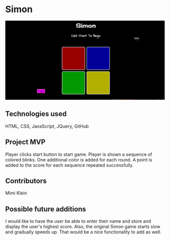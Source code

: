 # Simon

![game screen shot](assets/images/simon.png)

## Technologies used

HTML, CSS, JavaScript, JQuery, GitHub

## Project MVP

Player clicks start button to start game. Player is shown a sequence of colored blinks. One additional color is added for each round. A point is added to the score for each sequence repeated successfully. 

## Contributors

Mimi Klein

## Possible future additions

I would like to have the user be able to enter their name and store and display the user's highest score. Also, the original Simon game starts slow and gradually speeds up. That would be a nice functionality to add as well. 
